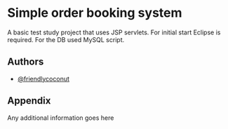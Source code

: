 
# Simple order booking system

A basic test  study project that uses JSP servlets. For initial start Eclipse is required. For the DB used MySQL script.


## Authors

- [@friendlycoconut](https://www.github.com/friendlycoconut)


## Appendix

Any additional information goes here

